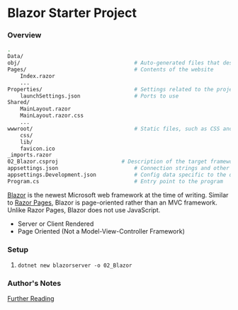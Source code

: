 # Blazor Starter Project

### Overview

```bash
.
Data/
obj/                                    # Auto-generated files that describe the required packages
Pages/                                  # Contents of the website
    Index.razor
    ...
Properties/                             # Settings related to the project
    launchSettings.json                 # Ports to use
Shared/
    MainLayout.razor
    MainLayout.razor.css
    ...
wwwroot/                                # Static files, such as CSS and JS
    css/
    lib/
    favicon.ico
_imports.razor
02_Blazor.csproj                    # Description of the target framework (i.e. .NET 6.0)
appsettings.json                        # Connection strings and other config data
appsettings.Development.json            # Config data specific to the development environment
Program.cs                              # Entry point to the program
```

[Blazor]() is the newest Microsoft web framework at the time of writing. Similar to [Razor Pages](), Blazor is page-oriented rather than an MVC framework. Unlike Razor Pages, Blazor does not use JavaScript.

* Server or Client Rendered
* Page Oriented (Not a Model-View-Controller Framework)

### Setup

1. `dotnet new blazorserver -o 02_Blazor`


### Author's Notes

[Further Reading](https://docs.microsoft.com/en-us/aspnet/core/blazor/?view=aspnetcore-6.0)

